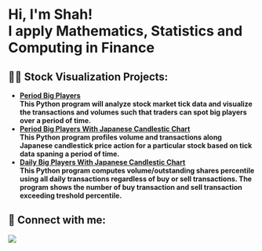 <h1>Hi, I'm Shah! <br/> I apply Mathematics, Statistics  and Computing in Finance</h1>

<h2>👨‍💻 Stock Visualization Projects:</h2>

- <b><a href="https://github.com/DrShah-Quant/PeriodBigPlayers"> Period Big Players </a></b></br>
  <b>This Python program will analyze stock market tick data and visualize the transactions and volumes such that traders can spot big players over a period of time.</b></br>
- <b><a href="https://github.com/DrShah-Quant/PeriodBigPlayersCandlesticks"> Period Big Players With Japanese Candlestic Chart </a></b></br>
  <b>This Python program profiles volume and transactions along Japanese candlestick price action for a particular stock based on tick data spaning a period of time.</b>
- <b><a href="https://github.com/DrShah-Quant/DailyBigPlayerCandlestickRankTransformed"> Daily Big Players With Japanese Candlestic Chart </a></b></br>
  <b>This Python program computes volume/outstanding shares percentile using all daily transactions regardless of buy or sell transactions. The program shows the number of buy transaction and sell transaction exceeding treshold percentile.</b>



<h2> 🤳 Connect with me:</h2>

<a href="mailto:dr.shah.github@gmail.com"><img src="https://img.shields.io/badge/gmail-%23DD0031.svg?&style=for-the-badge&logo=gmail&logoColor=white"/></a>
